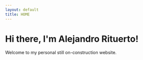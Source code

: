```yaml
---
layout: default
title: HOME
---
```


# Hi there, I'm Alejandro Rituerto!

Welcome to my personal still on-construction website.
